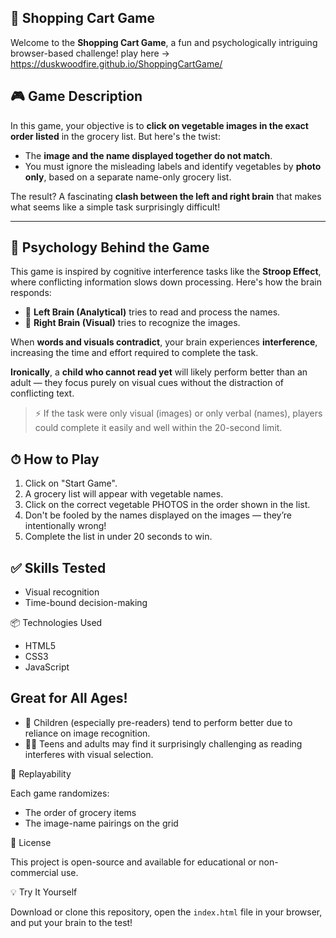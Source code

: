 
## 🛒 Shopping Cart Game

Welcome to the **Shopping Cart Game**, a fun and psychologically intriguing browser-based challenge!
play here -> https://duskwoodfire.github.io/ShoppingCartGame/

## 🎮 Game Description

In this game, your objective is to **click on vegetable images in the exact order listed** in the grocery list. But here's the twist:

- The **image and the name displayed together do not match**.
- You must ignore the misleading labels and identify vegetables by **photo only**, based on a separate name-only grocery list.

The result? A fascinating **clash between the left and right brain** that makes what seems like a simple task surprisingly difficult!

---

## 🧠 Psychology Behind the Game

This game is inspired by cognitive interference tasks like the **Stroop Effect**, where conflicting information slows down processing. Here's how the brain responds:

- 🧠 **Left Brain (Analytical)** tries to read and process the names.
- 🎨 **Right Brain (Visual)** tries to recognize the images.

When **words and visuals contradict**, your brain experiences **interference**, increasing the time and effort required to complete the task.

**Ironically**, a **child who cannot read yet** will likely perform better than an adult — they focus purely on visual cues without the distraction of conflicting text.

> ⚡️ If the task were only visual (images) or only verbal (names), players could complete it easily and well within the 20-second limit.


## ⏱ How to Play

1. Click on "Start Game".
2. A grocery list will appear with vegetable names.
3. Click on the correct vegetable PHOTOS in the order shown in the list.
4. Don't be fooled by the names displayed on the images — they’re intentionally wrong!
5. Complete the list in under 20 seconds to win.


## ✅ Skills Tested

- Visual recognition
- Time-bound decision-making

📦 Technologies Used

- HTML5
- CSS3
- JavaScript


## Great for All Ages!

- 🧒 Children (especially pre-readers) tend to perform better due to reliance on image recognition.
- 👩‍🎓 Teens and adults may find it surprisingly challenging as reading interferes with visual selection.

🔁 Replayability

Each game randomizes:
- The order of grocery items
- The image-name pairings on the grid

📜 License

This project is open-source and available for educational or non-commercial use.

💡 Try It Yourself

Download or clone this repository, open the `index.html` file in your browser, and put your brain to the test!
